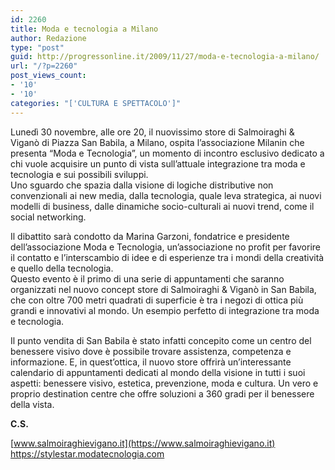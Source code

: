 ```yaml
---
id: 2260
title: Moda e tecnologia a Milano
author: Redazione
type: "post"
guid: http://progressonline.it/2009/11/27/moda-e-tecnologia-a-milano/
url: "/?p=2260"
post_views_count:
- '10'
- '10'
categories: "['CULTURA E SPETTACOLO']"
---
```


Lunedì 30 novembre, alle ore 20, il nuovissimo store di Salmoiraghi &amp; Viganò di Piazza San Babila, a Milano, ospita l’associazione Milanin che presenta “Moda e Tecnologia”, un momento di incontro esclusivo dedicato a chi vuole acquisire un punto di vista sull’attuale integrazione tra moda e tecnologia e sui possibili sviluppi.  
Uno sguardo che spazia dalla visione di logiche distributive non convenzionali ai new media, dalla tecnologia, quale leva strategica, ai nuovi modelli di business, dalle dinamiche socio-culturali ai nuovi trend, come il social networking.

Il dibattito sarà condotto da Marina Garzoni, fondatrice e presidente dell’associazione Moda e Tecnologia, un’associazione no profit per favorire il contatto e l’interscambio di idee e di esperienze tra i mondi della creatività e quello della tecnologia.  
Questo evento è il primo di una serie di appuntamenti che saranno organizzati nel nuovo concept store di Salmoiraghi &amp; Viganò in San Babila, che con oltre 700 metri quadrati di superficie è tra i negozi di ottica più grandi e innovativi al mondo. Un esempio perfetto di integrazione tra moda e tecnologia.

Il punto vendita di San Babila è stato infatti concepito come un centro del benessere visivo dove è possibile trovare assistenza, competenza e informazione. E, in quest’ottica, il nuovo store offrirà un’interessante calendario di appuntamenti dedicati al mondo della visione in tutti i suoi aspetti: benessere visivo, estetica, prevenzione, moda e cultura. Un vero e proprio destination centre che offre soluzioni a 360 gradi per il benessere della vista.

**C.S.**

[www.salmoiraghievigano.it](https://www.salmoiraghievigano.it)  
<https://stylestar.modatecnologia.com>